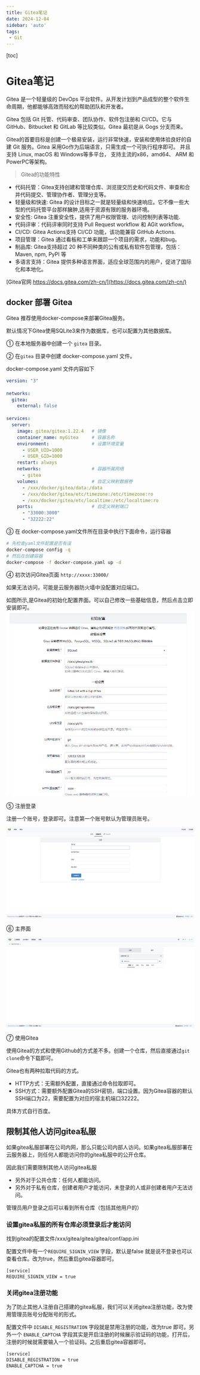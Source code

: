 ```yaml
---
title: Gitea笔记
date: 2024-12-04
sidebar: 'auto'
tags:
 - Git
---
```


[toc]

# Gitea笔记

Gitea 是一个轻量级的 DevOps 平台软件。从开发计划到产品成型的整个软件生命周期，他都能够高效而轻松的帮助团队和开发者。

Gitea 包括 Git 托管、代码审查、团队协作、软件包注册和 CI/CD。它与 GitHub、Bitbucket 和 GitLab 等比较类似。Gitea 最初是从 Gogs 分支而来。

Gitea的首要目标是创建一个极易安装，运行非常快速，安装和使用体验良好的自建 Git 服务。Gitea 采用Go作为后端语言，只需生成一个可执行程序即可。 并且支持 Linux, macOS 和 Windows等多平台， 支持主流的x86，amd64、 ARM 和 PowerPC等架构。

> Gitea的功能特性

- 代码托管：Gitea⽀持创建和管理仓库、浏览提交历史和代码⽂件、审查和合并代码提交、管理协作者、管理分⽀等。
- 轻量级和快速: Gitea 的设计目标之一就是轻量级和快速响应。它不像一些大型的代码托管平台那样臃肿,适用于资源有限的服务器环境。
- 安全性: Gitea 注重安全性，提供了用户权限管理、访问控制列表等功能.
- 代码评审：代码评审同时支持 Pull Request workflow 和 AGit workflow。
- CI/CD: Gitea Actions⽀持 CI/CD 功能，该功能兼容 GitHub Actions.
- 项目管理：Gitea 通过看板和⼯单来跟踪⼀个项⽬的需求，功能和bug。
- 制品库: Gitea支持超过 20 种不同种类的公有或私有软件包管理，包括：Maven, npm, PyPI 等
- 多语言支持：Gitea 提供多种语言界面，适应全球范围内的用户，促进了国际化和本地化。

[Gitea官网 https://docs.gitea.com/zh-cn/](https://docs.gitea.com/zh-cn/)

## docker 部署 Gitea

Gitea 推荐使用docker-compose来部署Gitea服务。

默认情况下Gitea使用SQLite3来作为数据库，也可以配置为其他数据库。

① 在本地服务器中创建一个 `gitea` 目录。

② 在`gitea` 目录中创建 docker-compose.yaml 文件。


docker-compose.yaml 文件内容如下
```yaml
version: "3"

networks:
  gitea:
    external: false

services:
  server:
    image: gitea/gitea:1.22.4   # 镜像
    container_name: myGitea     # 容器名称
    environment:                # 设置环境变量
      - USER_UID=1000
      - USER_GID=1000
    restart: always             
    networks:                   # 容器所属网络
      - gitea
    volumes:                    # 自定义映射数据卷
      - /xxx/docker/gitea/data:/data
      - /xxx/docker/gitea/etc/timezone:/etc/timezone:ro
      - /xxx/docker/gitea/etc/localtime:/etc/localtime:ro
    ports:                      # 自定义映射端口
      - "33000:3000"
      - "32222:22"

```

③ 在 docker-compose.yaml文件所在目录中执行下面命令，运行容器

```bash
# 先检查yaml文件配置是否有误
docker-compose config -q
# 然后在创建容器
docker-compose -f docker-compose.yaml up -d
```

④ 初次访问Gitea页面 `http://xxxx:33000/`

如果无法访问，可能是云服务器防火墙中没配置对应端口。

如图所示,是Gitea的初始化配置界面。可以自己修改一些基础信息，然后点击立即安装即可。
![gitea_20241204172309.png](../blog_img/gitea_20241204172309.png)

⑤ 注册登录

注册一个账号，登录即可。注意第一个账号默认为管理员账号。

![gitea_20241204172725.png](../blog_img/gitea_20241204172725.png)

⑥ 主界面

![gitea_20241204175507.png](../blog_img/gitea_20241204175507.png)

⑦ 使用Gitea

使用Gitea的方式和使用Github的方式差不多。创建一个仓库，然后直接通过`git clone`命令下载即可。

Gitea也有两种拉取代码的方式。
- HTTP方式：无需额外配置，直接通过命令拉取即可。
- SSH方式：需要额外配置Gitea的SSH密钥，端口设置。因为Gitea容器的默认SSH端口为22，需要配置为对应的宿主机端口32222。

具体方式自行百度。

## 限制其他人访问gitea私服

如果gitea私服部署在公司内网，那么只能公司内部人访问。如果gitea私服部署在云服务器上，则任何人都能访问你的gitea私服中的公开仓库。

因此我们需要限制其他人访问gitea私服

- 另外对于公共仓库：任何人都能访问。
- 另外对于私有仓库，创建者用户才能访问，未登录的人或非创建者用户无法访问。

管理员用户登录之后可以看到所有仓库（包括其他用户的）

### 设置gitea私服的所有仓库必须登录后才能访问

找到gitea的配置文件/xxx/gitea/gitea/gitea/conf/app.ini

配置文件中有一个`REQUIRE_SIGNIN_VIEW` 字段，默认是false 就是说不登录也可以查看仓库。改为true，然后重启gitea容器即可。

```shell
[service]
REQUIRE_SIGNIN_VIEW = true
```

### 关闭gitea注册功能

为了防止其他人注册自己搭建的gitea私服，我们可以关闭gitea注册功能，改为使用管理员账号分配账号的形式。

配置文件中 `DISABLE_REGISTRATION` 字段就是禁用注册的功能，改为true 即可。另外一个 `ENABLE_CAPTCHA` 字段其实是开启注册的时候展示验证码的功能，打开后，注册的时候就需要输入一个验证码。之后重启gitea容器即可。

```shell
[service]
DISABLE_REGISTRATION = true
ENABLE_CAPTCHA = true
```




